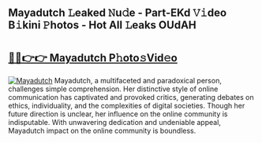 ## Mayadutch 𝙻eaked 𝙽u𝚍e - Part-EKd 𝚅𝚒deo B𝚒kini 𝙿hotos - Hot All 𝙻eaks OUdAH

# <h2><a href="http://ld7plwo.urlbe.top/?page=Mayadutch">🔗🔗👉👉 Mayadutch P𝚑oto𝚜Vid𝚎o</a></h2>

[![Mayadutch](https://i.imgur.com/eBuTRDB.gif)](http://ld7plwo.urlbe.top/?page=Mayadutch)
Mayadutch, a multifaceted and paradoxical person, challenges simple comprehension. Her distinctive style of online communication has captivated and provoked critics, generating debates on ethics, individuality, and the complexities of digital societies. Though her future direction is unclear, her influence on the online community is indisputable. With unwavering dedication and undeniable appeal, Mayadutch impact on the online community is boundless.
